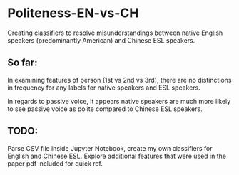 # Politeness-EN-vs-CH
Creating classifiers to resolve misunderstandings between native English speakers (predominantly American) and Chinese ESL speakers.

## So far:

In examining features of person (1st vs 2nd vs 3rd), there are no distinctions in frequency for any labels for native speakers and ESL speakers.

In regards to passive voice, it appears native speakers are much more likely to see passive voice as polite compared to Chinese ESL speakers.

## TODO:

Parse CSV file inside Jupyter Notebook, create my own classifiers for English and Chinese ESL. Explore additional features that were used in the paper pdf included for quick ref.